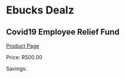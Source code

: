 
# Ebucks Dealz
## Covid19 Employee Relief Fund
[Product Page](https://www.ebucks.com/web/shop/productSelected.do?prodId=1133122486&catId=365579701)

Price: R500.00

Savings: 


	